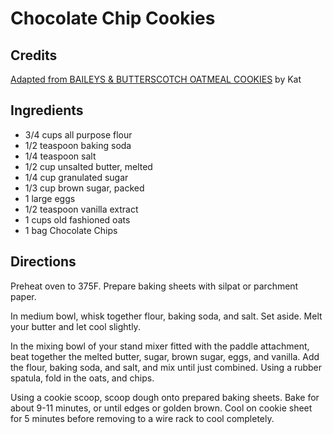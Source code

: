 # Chocolate Chip Cookies

## Credits

[Adapted from BAILEYS & BUTTERSCOTCH OATMEAL COOKIES](https://cupofsugarpinchofsalt.com/2019/08/21/baileys-butterscotch-oatmeal-cookies/) by Kat

## Ingredients

- 3/4 cups all purpose flour
- 1/2 teaspoon baking soda
- 1/4 teaspoon salt
- 1/2 cup unsalted butter, melted
- 1/4 cup granulated sugar
- 1/3 cup brown sugar, packed
- 1 large eggs
- 1/2 teaspoon vanilla extract
- 1 cups old fashioned oats
- 1 bag Chocolate Chips

## Directions

Preheat oven to 375F. Prepare baking sheets with silpat or parchment paper.

In medium bowl, whisk together flour, baking soda, and salt. Set aside. Melt
your butter and let cool slightly.

In the mixing bowl of your stand mixer fitted with the paddle attachment, beat
together the melted butter, sugar, brown sugar, eggs, and vanilla. Add the
flour, baking soda, and salt, and mix until just combined. Using a rubber
spatula, fold in the oats, and chips.

Using a cookie scoop, scoop dough onto prepared baking sheets. Bake for about
9-11 minutes, or until edges or golden brown. Cool on cookie sheet for 5
minutes before removing to a wire rack to cool completely.


